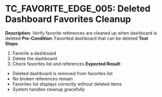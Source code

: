 # TC_FAVORITE_EDGE_005: Deleted Dashboard Favorites Cleanup

**Description**: Verify favorite references are cleaned up when dashboard is deleted
**Pre-Condition**: Favorited dashboard that can be deleted
**Test Steps**:
1. Favorite a dashboard
2. Delete the dashboard
3. Check favorites list and references
**Expected Result**:
- Deleted dashboard is removed from favorites list
- No broken references remain
- Favorites list displays correctly without deleted items
- System handles cleanup gracefully